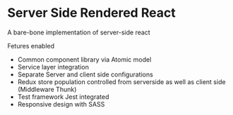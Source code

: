 # Server Side Rendered React

A bare-bone implementation of server-side react

Fetures enabled 

- Common component library via Atomic model 
- Service layer integration
- Separate Server and client side configurations 
- Redux store population controlled from serverside as well as client side (Middleware Thunk) 
- Test framework Jest integrated 
- Responsive design with SASS 
